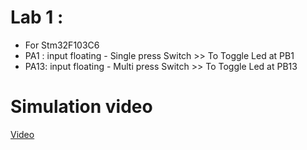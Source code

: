 # Lab 1 : 
- For Stm32F103C6
- PA1 : input floating - Single press Switch  >> To Toggle Led at PB1
- PA13: input floating - Multi press Switch   >> To Toggle Led at PB13

# Simulation video
[Video](https://drive.google.com/drive/u/0/folders/1FwQyN67CU4-2fQPdcZTUzLJsN5M5X4Vw)
